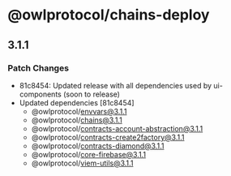 # @owlprotocol/chains-deploy

## 3.1.1

### Patch Changes

-   81c8454: Updated release with all dependencies used by ui-components (soon to release)
-   Updated dependencies [81c8454]
    -   @owlprotocol/envvars@3.1.1
    -   @owlprotocol/chains@3.1.1
    -   @owlprotocol/contracts-account-abstraction@3.1.1
    -   @owlprotocol/contracts-create2factory@3.1.1
    -   @owlprotocol/contracts-diamond@3.1.1
    -   @owlprotocol/core-firebase@3.1.1
    -   @owlprotocol/viem-utils@3.1.1
